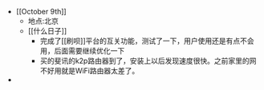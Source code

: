 - [[October 9th]]
    - 地点:北京
    - [[什么日子]]
        -  完成了[[刷呗]]平台的互关功能，测试了一下，用户使用还是有点不会用，后面需要继续优化一下
        - 买的斐讯的k2p路由器到了，安装上以后发现速度很快。之前家里的网不好用就是WiFi路由器太差了。
-  
